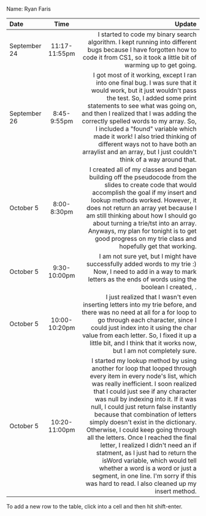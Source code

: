 Name: Ryan Faris

| Date         |     Time      |                                                                                                                                                                                                                                                                                                                                                                                                                                                                                                                                                                                                                                                                                       Update |
|:-------------|:-------------:|---------------------------------------------------------------------------------------------------------------------------------------------------------------------------------------------------------------------------------------------------------------------------------------------------------------------------------------------------------------------------------------------------------------------------------------------------------------------------------------------------------------------------------------------------------------------------------------------------------------------------------------------------------------------------------------------:|
| September 24 | 11:17-11:55pm |                                                                                                                                                                                                                                                                                                                                                                                                                                                                                                       I started to code my binary search algorithm. I kept running into different bugs because I have forgotten how to code it from CS1, so it took a little bit of warming up to get going. |
| September 26 |  8:45-9:55pm  |                                                                                                                                                                                                                           I got most of it working, except I ran into one final bug. I was sure that it would work, but it just wouldn't pass the test. So, I added some print statements to see what was going on, and then I realized that I was adding the correctly spelled words to my array. So, I included a "found" variable which made it work! I also tried thinking of different ways not to have both an arraylist and an array, but I just couldn't think of a way around that. |
| October 5    |  8:00-8:30pm  |                                                                                                                                                                                                                                                                             I created all of my classes and began building off the pseudocode from the slides to create code that would accomplish the goal if my insert and lookup methods worked. However, it does not return an array yet because I am still thinking about how I should go about turning a trie/tst into an array. Anyways, my plan for tonight is to get good progress on my trie class and hopefully get that working. |
| October 5    | 9:30-10:00pm  |                                                                                                                                                                                                                                                                                                                                                                                                                                                                                                           I am not sure yet, but I might have successfully added words to my trie :) Now, I need to add in a way to mark letters as the ends of words using the boolean I created, <isWord>. |
| October 5    | 10:00-10:20pm |                                                                                                                                                                                                                                                                                                                                                                     I just realized that I wasn't even inserting letters into my trie before, and there was no need at all for a for loop to go through each character, since I could just index into it using the char value from each letter. So, I fixed it up a little bit, and I think that it works now, but I am not completely sure. |
| October 5    | 10:20-11:00pm | I started my lookup method by using another for loop that looped through every item in every node's list, which was really inefficient. I soon realized that I could just see if any character was null by indexing into it. If it was null, I could just return false instantly because that combination of letters simply doesn't exist in the dictionary. Otherwise, I could keep going through all the letters. Once I reached the final letter, I realized I didn't need an if statment, as I just had to return the isWord variable, which would tell whether a word is a word or just a segment, in one line. I'm sorry if this was hard to read. I also cleaned up my insert method. |


To add a new row to the table, click into a cell and then hit shift-enter.